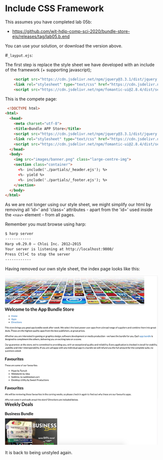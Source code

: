 # Include CSS Framework

This assumes you have completed lab 05b:

- <https://github.com/wit-hdip-comp-sci-2020/bundle-store-ejs/releases/tag/lab05.b.end>

You can use your solution, or download the version above.


#`_layput.ejs`:

The first step is replace the style sheet we have developed with an include of the framework (+ supporting javascript);

~~~html
    <script src="https://cdn.jsdelivr.net/npm/jquery@3.3.1/dist/jquery.min.js"></script>
    <link rel="stylesheet" type="text/css" href="https://cdn.jsdelivr.net/npm/fomantic-ui@2.8.4/dist/semantic.min.css">
    <script src="https://cdn.jsdelivr.net/npm/fomantic-ui@2.8.4/dist/semantic.min.js"></script>
~~~

This is the compete page:

~~~html
 <!DOCTYPE html>
<html>
  <head>
    <meta charset="utf-8">
    <title>Bundle APP Store</title>
    <script src="https://cdn.jsdelivr.net/npm/jquery@3.3.1/dist/jquery.min.js"></script>
    <link rel="stylesheet" type="text/css" href="https://cdn.jsdelivr.net/npm/fomantic-ui@2.8.4/dist/semantic.min.css">
    <script src="https://cdn.jsdelivr.net/npm/fomantic-ui@2.8.4/dist/semantic.min.js"></script>
  </head>
  <body>
    <img src="images/banner.png" class="large-centre-img">
    <section class="container">
      <%- include('./partials/_header.ejs'); %>
      <%- yield %>
      <%- include('./partials/_footer.ejs'); %>
    </section>
  </body>
</html>
~~~

As we are not longer using our style sheet, we might simplify our html by removing all 'id=' and 'class=' attributes - apart from the 'id=' used inside the `<nav>` element - from all pages.

Remember you must browse using harp:

~~~bash
$ harp server
------------
Harp v0.29.0 – Chloi Inc. 2012–2015
Your server is listening at http://localhost:9000/
Press Ctl+C to stop the server
------------
~~~

Having removed our own style sheet, the index page looks like this:

![](img/01.png)

It is back to being unstyled again.